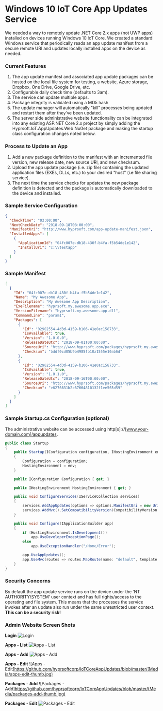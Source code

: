 # Windows 10 IoT Core App Updates Service
We needed a way to remotely update .NET Core 2.x apps (not UWP apps) installed on devices running Windows 10 IoT Core.  We created a standard Windows service that periodically reads an app update manifest from a secure remote URI and updates locally installed apps on the device as needed.

### Current Features
1. The app update manifest and associated app update packages can be hosted on the local file system for testing, a website, Azure storage, Dropbox, One Drive, Google Drive, etc.
2. Configurable daily check time (defaults to 3am). 
3. The service can update multiple apps.
4. Package integrity is validated using a MD5 hash.
5. The update manager will automatically "kill" processes being updated and restart them after they've been updated.
6. The server side administrative website functionality can be integrated into any existing ASP.NET Core 2.x project by simply adding the Hyprsoft.IoT.AppUpdates.Web NuGet package and making the startup class configuration changes noted below. 

### Process to Update an App
1. Add a new package definition to the manifest with an incremented file version, new release date, new source URI, and new checksum.
2. Upload the app update package (i.e. zip file) containing the updated application files (EXEs, DLLs, etc.) to your desired "host" (i.e  file sharing service).
3. The next time the service checks for updates the new package definition is detected and the package is automatically downloaded to the device and installed.

### Sample Service Configuration
```json
{
  "CheckTime": "03:00:00",
  "NextCheckDate": "2018-09-18T03:00:00",
  "ManifestUri": "http://www.hyprsoft.com/app-update-manifest.json",
  "InstalledApps": [
    {
      "ApplicationId": "04fc007e-db18-430f-b4fa-f5b54de1e142",
      "InstallUri": "c:\\testapp"
    }
  ]
}
```
### Sample Manifest
```json
[
  {
    "Id": "04fc007e-db18-430f-b4fa-f5b54de1e142",
    "Name": "My Awesome App",
    "Description": "My Awesome App Description",
    "ExeFilename": "hyprsoft.my.awesome.app.exe",
    "VersionFilename": "hyprsoft.my.awesome.app.dll",
    "CommandLine": "param1",
    "Packages": [
      {
        "Id": "02902554-4d3d-4159-b106-41e0ac158733",
        "IsAvailable": true,
        "Version": "1.0.0.0",
        "ReleaseDateUtc": "2018-09-01T00:00:00",
        "SourceUri": "http://www.hyprsoft.com/packages/hyprsoft.my.awesome.app-1000.zip",
        "Checksum": "bddf0cd85b9b4985fb10a1555e10ab6d"
      },
      {
        "Id": "02902554-4d3d-4159-b106-41e0ac158733",
        "IsAvailable": true,
        "Version": "1.0.1.0",
        "ReleaseDateUtc": "2018-09-16T00:00:00",
        "SourceUri": "http://www.hyprsoft.com/packages/hyprsoft.my.awesome.app-1010.zip",
        "Checksum": "e6276631b2c67664810132f1ee565d59"
      }
    ]
  }
]
```
### Sample Startup.cs Configuration (optional)
The administrative website can be accessed using http[s]://[www.your-domain.com]/appupdates.
```csharp
public class Startup
{
    public Startup(IConfiguration configuration, IHostingEnvironment env)
    {
        Configuration = configuration;
        HostingEnvironment = env;
    }

    public IConfiguration Configuration { get; }

    public IHostingEnvironment HostingEnvironment { get; }

    public void ConfigureServices(IServiceCollection services)
    {
        services.AddAppUpdates(options => options.ManifestUri = new Uri(Path.Combine(HostingEnvironment.WebRootPath, UpdateManager.DefaultAppUpdateManifestFilename)));
        services.AddMvc().SetCompatibilityVersion(CompatibilityVersion.Version_2_1);
    }

    public void Configure(IApplicationBuilder app)
    {
        if (HostingEnvironment.IsDevelopment())
            app.UseDeveloperExceptionPage();
        else
            app.UseExceptionHandler("/Home/Error");

        app.UseAppUpdates();
        app.UseMvc(routes => routes.MapRoute(name: "default", template: "{controller=Home}/{action=Index}/{id?}"));
    }
}
```
### Security Concerns
By default the app update service runs on the device under the 'NT AUTHORITY\SYSTEM' user context and has full rights/access to the operating and file system.  This means that the processes the service invokes after an update also run under the same unrestricted user context. **This can be a security risk!**

### Admin Website Screen Shots
**Login**
![Login](https://github.com/hyprsoftcorp/IoTCoreAppUpdates/blob/master/Media/login-thumb.jpg)

**Apps - List**
![Apps - List](https://github.com/hyprsoftcorp/IoTCoreAppUpdates/blob/master/Media/apps-list-thumb.jpg)

**Apps - Add**
![Apps - Add](https://github.com/hyprsoftcorp/IoTCoreAppUpdates/blob/master/Media/apps-add-thumb.jpg)

**Apps - Edit**
![Apps - Edit]https://github.com/hyprsoftcorp/IoTCoreAppUpdates/blob/master/(Media/apps-edit-thumb.jpg)

**Packages - Add**
![Packages - Add]https://github.com/hyprsoftcorp/IoTCoreAppUpdates/blob/master/(Media/packages-add-thumb.jpg)

**Packages - Edit**
![Packages - Edit](https://github.com/hyprsoftcorp/IoTCoreAppUpdates/blob/master/Media/packages-edit-thumb.jpg)
